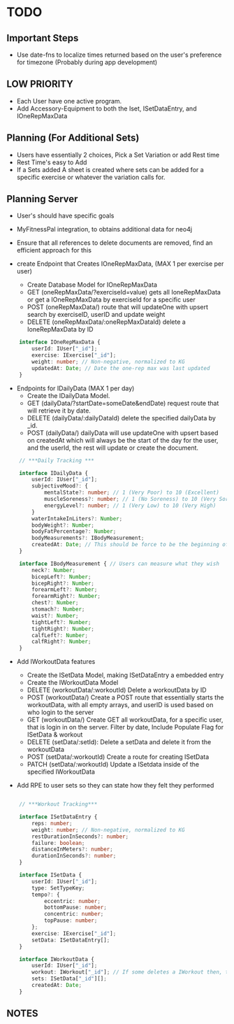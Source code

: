 # TODO

## Important Steps

- Use date-fns to localize times returned based on the user's preference for timezone (Probably during app development)

## LOW PRIORITY

- Each User have one active program.
- Add Accessory-Equipment to both the Iset, ISetDataEntry, and IOneRepMaxData

## Planning (For Additional Sets)

- Users have essentially 2 choices, Pick a Set Variation or add Rest time
- Rest Time's easy to Add
- If a Sets added A sheet is created where sets can be added for a specific exercise or whatever the variation calls for.

## Planning Server

- User's should have specific goals
- MyFitnessPal integration, to obtains additional data for neo4j
- Ensure that all references to delete documents are removed, find an efficient approach for this

- create Endpoint that Creates IOneRepMaxData, (MAX 1 per exercise per user)
  - Create Database Model for IOneRepMaxData
  - GET     (oneRepMaxData/?exerciseId=value)   gets all IoneRepMaxData or get a IOneRepMaxData by exerciseId for a specific user
  - POST    (oneRepMaxData/)                    route that will updateOne with upsert search by exerciseID, userID and update weight
  - DELETE  (oneRepMaxData/:oneRepMaxDataId)    delete a IoneRepMaxData by ID

```typescript
    interface IOneRepMaxData {
        userId: IUser["_id"];
        exercise: IExercise["_id"];
        weight: number; // Non-negative, normalized to KG
        updatedAt: Date; // Date the one-rep max was last updated
    }
```

- Endpoints for IDailyData (MAX 1 per day)
  - Create the IDailyData Model.
  - GET     (dailyData/?startDate=someDate&endDate)  request route that will retrieve it by date.
  - DELETE  (dailyData/:dailyDataId)                 delete the specified dailyData by _id.
  - POST    (dailyData/)                             dailyData will use updateOne with upsert based on createdAt which will always be the start of the day for the user, and the userId, the rest will update or create the document.

```typescript
    // ***Daily Tracking ***

    interface IDailyData {
        userId: IUser["_id"];
        subjectiveMood?: {
            mentalState?: number; // 1 (Very Poor) to 10 (Excellent)
            muscleSoreness?: number; // 1 (No Soreness) to 10 (Very Sore)
            energyLevel?: number; // 1 (Very Low) to 10 (Very High)
        }
        waterIntakeInLiters?: Number;
        bodyWeight?: Number;
        bodyFatPercentage?: Number;
        bodyMeasurements?: IBodyMeasurement; 
        createdAt: Date; // This should be force to be the beginning of the day according to the user's time zone, unless there's a better way of doing this like just setting it to a Date without time as it's a dailyData entry then we simply grab the one at the beginning of the day if it exists and update it
    }

    interface IBodyMeasurement { // Users can measure what they wish
        neck?: Number;
        bicepLeft?: Number;
        bicepRight?: Number;
        forearmLeft?: Number;
        forearmRight?: Number;
        chest?: Number;
        stomach?: Number;
        waist?: Number;
        tightLeft?: Number;
        tightRight?: Number;
        calfLeft?: Number;
        calfRight?: Number;
    }
```

- Add IWorkoutData features
  - Create the ISetData Model, making ISetDataEntry a embedded entry
  - Create the IWorkoutData Model
  - DELETE  (workoutData/:workoutId) Delete a workoutData by ID
  - POST    (workoutData/)           Create a POST route that essentially starts the workoutData, with all empty arrays, and userID is used based on who login to the server
  - GET     (workoutData/)           Create GET all workoutData, for a specific user, that is login in on the server. Filter by date, Include Populate Flag for ISetData & workout
  - DELETE  (setData/:setId):        Delete a setData and delete it from the workoutData
  - POST    (setData/:workoutId)     Create a route for creating ISetData
  - PATCH   (setData/:workoutId)     Update a ISetdata inside of the specified IWorkoutData

- Add RPE to user sets so they can state how they felt they performed

```typescript

    // ***Workout Tracking***

    interface ISetDataEntry {
        reps: number;
        weight: number; // Non-negative, normalized to KG
        restDurationInSeconds?: number;
        failure: boolean;
        distanceInMeters?: number;
        durationInSeconds?: number;
    }

    interface ISetData {
        userId: IUser["_id"];
        type: SetTypeKey;
        tempo?: {
            eccentric: number;
            bottomPause: number;
            concentric: number;
            topPause: number;
        };
        exercise: IExercise["_id"];
        setData: ISetDataEntry[];
    }

    interface IWorkoutData {
        userId: IUser["_id"];
        workout: IWorkout["_id"]; // If some deletes a IWorkout then, this should be updated to original workout not found. For example NULL.
        sets: ISetData["_id"][];
        createdAt: Date;
    }


```

## NOTES
